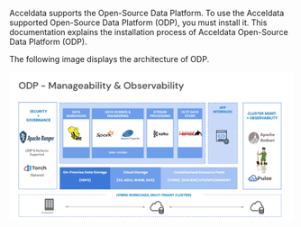 Acceldata supports the Open-Source Data Platform. To use the Acceldata supported Open-Source Data Platform (ODP), you must install it. This documentation explains the installation process of Acceldata Open-Source Data Platform (ODP). 

The following image displays the architecture of ODP. 

![](https://github.com/acceldata-io/odpdocumentation/blob/main/assets/Screenshot%202023-05-16%20at%201.48.21%20PM.png)
